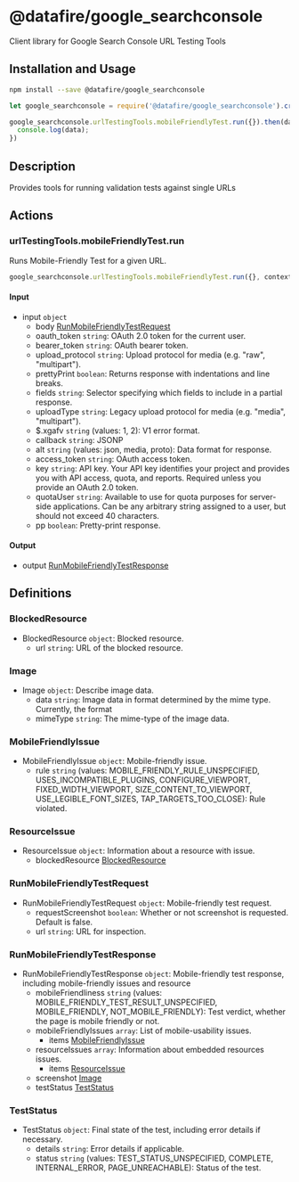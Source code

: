 # @datafire/google_searchconsole

Client library for Google Search Console URL Testing Tools

## Installation and Usage
```bash
npm install --save @datafire/google_searchconsole
```
```js
let google_searchconsole = require('@datafire/google_searchconsole').create();

google_searchconsole.urlTestingTools.mobileFriendlyTest.run({}).then(data => {
  console.log(data);
})
```

## Description

Provides tools for running validation tests against single URLs

## Actions

### urlTestingTools.mobileFriendlyTest.run
Runs Mobile-Friendly Test for a given URL.


```js
google_searchconsole.urlTestingTools.mobileFriendlyTest.run({}, context)
```

#### Input
* input `object`
  * body [RunMobileFriendlyTestRequest](#runmobilefriendlytestrequest)
  * oauth_token `string`: OAuth 2.0 token for the current user.
  * bearer_token `string`: OAuth bearer token.
  * upload_protocol `string`: Upload protocol for media (e.g. "raw", "multipart").
  * prettyPrint `boolean`: Returns response with indentations and line breaks.
  * fields `string`: Selector specifying which fields to include in a partial response.
  * uploadType `string`: Legacy upload protocol for media (e.g. "media", "multipart").
  * $.xgafv `string` (values: 1, 2): V1 error format.
  * callback `string`: JSONP
  * alt `string` (values: json, media, proto): Data format for response.
  * access_token `string`: OAuth access token.
  * key `string`: API key. Your API key identifies your project and provides you with API access, quota, and reports. Required unless you provide an OAuth 2.0 token.
  * quotaUser `string`: Available to use for quota purposes for server-side applications. Can be any arbitrary string assigned to a user, but should not exceed 40 characters.
  * pp `boolean`: Pretty-print response.

#### Output
* output [RunMobileFriendlyTestResponse](#runmobilefriendlytestresponse)



## Definitions

### BlockedResource
* BlockedResource `object`: Blocked resource.
  * url `string`: URL of the blocked resource.

### Image
* Image `object`: Describe image data.
  * data `string`: Image data in format determined by the mime type. Currently, the format
  * mimeType `string`: The mime-type of the image data.

### MobileFriendlyIssue
* MobileFriendlyIssue `object`: Mobile-friendly issue.
  * rule `string` (values: MOBILE_FRIENDLY_RULE_UNSPECIFIED, USES_INCOMPATIBLE_PLUGINS, CONFIGURE_VIEWPORT, FIXED_WIDTH_VIEWPORT, SIZE_CONTENT_TO_VIEWPORT, USE_LEGIBLE_FONT_SIZES, TAP_TARGETS_TOO_CLOSE): Rule violated.

### ResourceIssue
* ResourceIssue `object`: Information about a resource with issue.
  * blockedResource [BlockedResource](#blockedresource)

### RunMobileFriendlyTestRequest
* RunMobileFriendlyTestRequest `object`: Mobile-friendly test request.
  * requestScreenshot `boolean`: Whether or not screenshot is requested. Default is false.
  * url `string`: URL for inspection.

### RunMobileFriendlyTestResponse
* RunMobileFriendlyTestResponse `object`: Mobile-friendly test response, including mobile-friendly issues and resource
  * mobileFriendliness `string` (values: MOBILE_FRIENDLY_TEST_RESULT_UNSPECIFIED, MOBILE_FRIENDLY, NOT_MOBILE_FRIENDLY): Test verdict, whether the page is mobile friendly or not.
  * mobileFriendlyIssues `array`: List of mobile-usability issues.
    * items [MobileFriendlyIssue](#mobilefriendlyissue)
  * resourceIssues `array`: Information about embedded resources issues.
    * items [ResourceIssue](#resourceissue)
  * screenshot [Image](#image)
  * testStatus [TestStatus](#teststatus)

### TestStatus
* TestStatus `object`: Final state of the test, including error details if necessary.
  * details `string`: Error details if applicable.
  * status `string` (values: TEST_STATUS_UNSPECIFIED, COMPLETE, INTERNAL_ERROR, PAGE_UNREACHABLE): Status of the test.


